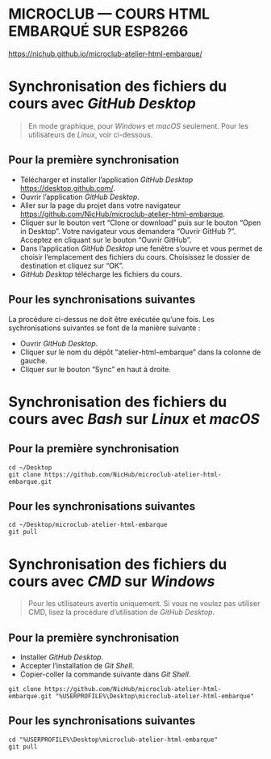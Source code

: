 
# MICROCLUB — COURS HTML EMBARQUÉ SUR ESP8266

<https://nichub.github.io/microclub-atelier-html-embarque/>



# Synchronisation des fichiers du cours avec *GitHub Desktop*

> En mode graphique, pour *Windows* et *macOS* seulement.
> Pour les utilisateurs de *Linux*, voir ci-dessous.

## Pour la première synchronisation

- Télécharger et installer l’application *GitHub Desktop* <https://desktop.github.com/>.
- Ouvrir l’application *GitHub Desktop*.
- Aller sur la page du projet dans votre navigateur <https://github.com/NicHub/microclub-atelier-html-embarque>.
- Cliquer sur le bouton vert “Clone or download” puis sur le bouton “Open in Desktop”. Votre navigateur vous demandera “Ouvrir GitHub ?”. Acceptez en cliquant sur le bouton “Ouvrir GitHub”.
- Dans l’application *GitHub Desktop* une fenêtre s’ouvre et vous permet de choisir l’emplacement des fichiers du cours. Choisissez le dossier de destination et cliquez sur “OK”.
- *GitHub Desktop* télécharge les fichiers du cours.

## Pour les synchronisations suivantes

La procédure ci-dessus ne doit être exécutée qu’une fois. Les sychronisations suivantes se font de la manière suivante :

- Ouvrir *GitHub Desktop*.
- Cliquer sur le nom du dépôt “atelier-html-embarque” dans la colonne de gauche.
- Cliquer sur le bouton “Sync” en haut à droite.


# Synchronisation des fichiers du cours avec *Bash* sur *Linux* et *macOS*

## Pour la première synchronisation

	cd ~/Desktop
	git clone https://github.com/NicHub/microclub-atelier-html-embarque.git

## Pour les synchronisations suivantes

	cd ~/Desktop/microclub-atelier-html-embarque
	git pull


# Synchronisation des fichiers du cours avec *CMD* sur *Windows*

> Pour les utilisateurs avertis uniquement. Si vous ne voulez pas utiliser CMD, lisez la procédure d’utilisation de *GitHub Desktop*.

## Pour la première synchronisation

- Installer *GitHub Desktop*.
- Accepter l’installation de *Git Shell*.
- Copier-coller la commande suivante dans *Git Shell*.

```
git clone https://github.com/NicHub/microclub-atelier-html-embarque.git "%USERPROFILE%\Desktop\microclub-atelier-html-embarque"
```

## Pour les synchronisations suivantes

	cd "%USERPROFILE%\Desktop\microclub-atelier-html-embarque"
	git pull


